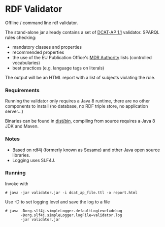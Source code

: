 # RDF Validator

Offline / command line rdf validator.

The stand-alone jar already contains a set of [DCAT-AP 1.1](https://joinup.ec.europa.eu/asset/dcat_application_profile/description) validator.
SPARQL rules checking:
 
 * mandatory classes and properties
 * recommended properties
 * the use of the EU Publication Office's [MDR Authority](http://publications.europa.eu/mdr/authority/) lists (controlled vocabularies)
 * best practices (e.g. language tags on literals)

The output will be an HTML report with a list of subjects violating the rule.


### Requirements

Running the validator only requires a Java 8 runtime, there are no other components to install
(no database, no RDF triple store, no application server...)

Binaries can be found in [dist/bin](dist/bin), compiling from source requires a Java 8 JDK and Maven.

### Notes

* Based on rdf4j (formerly known as Sesame) and other Java open source libraries.
* Logging uses SLF4J.

### Running

Invoke with

    # java -jar validator.jar -i dcat_ap_file.ttl -o report.html

Use -D to set logging level and save the log to a file

    # java -Dorg.slf4j.simpleLogger.defaultLogLevel=debug 
           -Dorg.slf4j.simpleLogger.logFile=validator.log
           -jar validator.jar